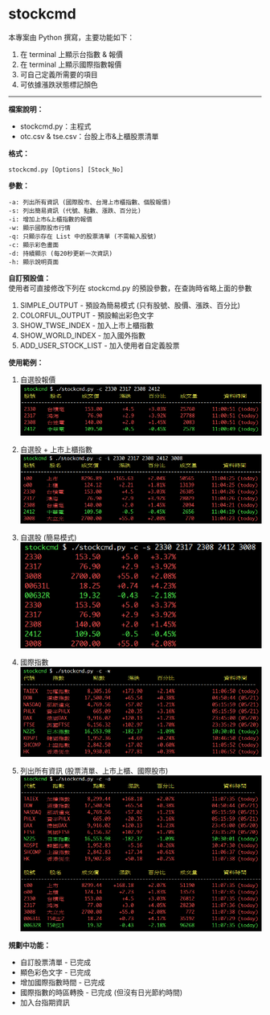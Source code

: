 stockcmd
===================

本專案由 Python 撰寫，主要功能如下：  
1. 在 terminal 上顯示台指數 & 報價  
2. 在 terminal 上顯示國際指數報價  
3. 可自己定義所需要的項目  
4. 可依據漲跌狀態標記顏色  

---------
**檔案說明：**  
 - stockcmd.py：主程式  
 - otc.csv & tse.csv：台股上市&上櫃股票清單  
 
**格式：**  

    stockcmd.py [Options] [Stock_No]

**參數：**  

    -a: 列出所有資訊 (國際股市、台灣上市櫃指數、個股報價)
    -s: 列出簡易資訊 (代號、點數、漲跌、百分比)
    -i: 增加上市&上櫃指數的報價
    -w: 顯示國際股市行情
    -q: 只顯示存在 List 中的股票清單 (不需輸入股號)
    -c: 顯示彩色畫面
    -d: 持續顯示 (每20秒更新一次資訊)
    -h: 顯示說明頁面

**自訂預設值：**  
使用者可直接修改下列在 stockcmd.py 的預設參數，在查詢時省略上面的參數  
1. SIMPLE_OUTPUT - 預設為簡易模式 (只有股號、股價、漲跌、百分比)  
2. COLORFUL_OUTPUT - 預設輸出彩色文字  
3. SHOW_TWSE_INDEX - 加入上市上櫃指數  
4. SHOW_WORLD_INDEX - 加入國外指數  
5. ADD_USER_STOCK_LIST - 加入使用者自定義股票  
  
**使用範例：**  

1. 自選股報價  
![Alt text](/screenshot/1.png "Snapshot")  

2. 自選股 + 上市上櫃指數  
![Alt text](/screenshot/2.png "Snapshot")  

3. 自選股 (簡易模式)  
![Alt text](/screenshot/3.png "Snapshot")  

4. 國際指數  
![Alt text](/screenshot/4.png "Snapshot")  

5. 列出所有資訊 (股票清單、上市上櫃、國際股市)  
![Alt text](/screenshot/5.png "Snapshot")  

**規劃中功能：**  
- 自訂股票清單 - 已完成  
- 顯色彩色文字 - 已完成  
- 增加國際指數時間 - 已完成  
- 國際指數的時區轉換 - 已完成 (但沒有日光節約時間)  
- 加入台指期資訊
